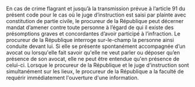 En cas de crime flagrant et jusqu’à la transmission prévue à l’article 91 du présent code pour le cas où le juge d’instruction est saisi par plainte avec constitution de partie civile, le procureur de la République peut décerner mandat d’amener contre toute personne à l’égard de qui il existe des présomptions graves et concordantes d’avoir participé à l’infraction.
Le procureur de la République interroge sur-le-champ la personne ainsi conduite devant lui. Si elle se présente spontanément accompagnée d’un avocat ou lorsqu'elle fait savoir qu'elle ne veut parler ou déposer qu’en présence de son avocat, elle ne peut être entendue qu'en présence de celui-ci.
Lorsque le procureur de la République et le juge d'instruction sont simultanément sur les lieux, le procureur de la République a la faculté de requérir immédiatement l'ouverture d'une information.